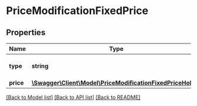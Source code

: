 # PriceModificationFixedPrice

## Properties
Name | Type | Description | Notes
------------ | ------------- | ------------- | -------------
**type** | **string** |  | [optional] [default to 'FIXED_PRICE']
**price** | [**\Swagger\Client\Model\PriceModificationFixedPriceHolder**](PriceModificationFixedPriceHolder.md) |  | [optional] 

[[Back to Model list]](../../README.md#documentation-for-models) [[Back to API list]](../../README.md#documentation-for-api-endpoints) [[Back to README]](../../README.md)

